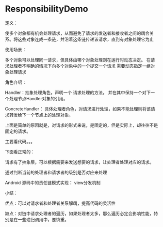 # ResponsibilityDemo

定义：

 使多个对象都有机会处理请求，从而避免了请求的发送者和接收者之间的耦合关系。将这些对象连成一条链，并沿着这条链传递该请求，直到有对象处理它为止

使用场景：

 多个对象可以处理同一请求，但具体由哪个对象处理则在运行时动态决定。
 在请求处理者不明确的情况下向多个对象中的一个提交一个请求
 需要动态指定一组对象处理请求

角色介绍：

Handler：抽象处理角色，声明一个 请求处理的方法， 并在其中保持一个对下一个处理节点Handler对象的引用。

ConcreteHandler： 具体处理者角色，对请求进行处理，如果不能处理则将该请求转发给下一个节点上的处理对象。

上面是简单的原因就是，对请求的形式来说，是固定的，但是实际上，却往往不是固定的请求。

主要看代码。。。

下面看正常的：

请求有了抽象层，可以根据需要来发送想要的请求，让处理者处理对应的请求。

通过判断当前的处理者和请求者的级别是否对应来处理

Android 源码中的责任链模式实现： view分发机制

小结：

 优点：可以对请求者和处理者关系解耦，提高代码的灵活性

 缺点：对链中请求处理者的遍历，如果处理者太多，那么遍历必定会影响性能，特别是在一些递归调用中，要慎重。



 
